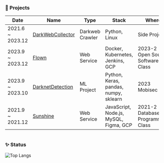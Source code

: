 <!--
**SDVR21/SDVR21** is a ✨ _special_ ✨ repository because its `README.md` (this file) appears on your GitHub profile.

Here are some ideas to get you started:

- 🔭 I’m currently working on ...
- 🌱 I’m currently learning ...
- 👯 I’m looking to collaborate on ...
- 🤔 I’m looking for help with ...
- 💬 Ask me about ...
- 📫 How to reach me: ...
- 😄 Pronouns: ...
- ⚡ Fun fact: ...
 &hide=stars,commits,prs,issues,contribs
-->

### 📄 Projects
|Date|Name|Type|Stack|Where|Role|
|------|---|---|---|---|---|
|2021.6 ~ 2023.12|[DarkWebCollector](https://github.com/SDVR21/TorCollector)|Darkweb Crawler|Python, Linux|Side Project|Programming|
|2023.9 ~ 2023.12|[Flown](https://github.com/SSWU-OpenSourceSoftware-13/newFlown)|Web Service|Docker, Kubernetes, Jenkins, GCP|2023-2 Open Source Software Class|Back-end Programming  & DevOps|
|2023.9 ~ 2023.10|[DarknetDetection](https://github.com/SDVR21/DarknetDetection)|ML Project|Python, Keras, pandas, numpy, sklearn|2023 Mobisec|Data Processing & Model Programming|
|2021.9 ~ 2021.12|[Sunshine](https://github.com/Databaseprogramming-Sunshine/Sunshine)|Web Service|JavaScript, Node.js, MySQL, Figma, GCP|2021-2 Database Programming Class|Design & Programming|

  # 
### ✨ Status
![Top Langs](https://github-readme-stats.vercel.app/api/top-langs/?username=sdvr21&layout=compact&theme=omni)
